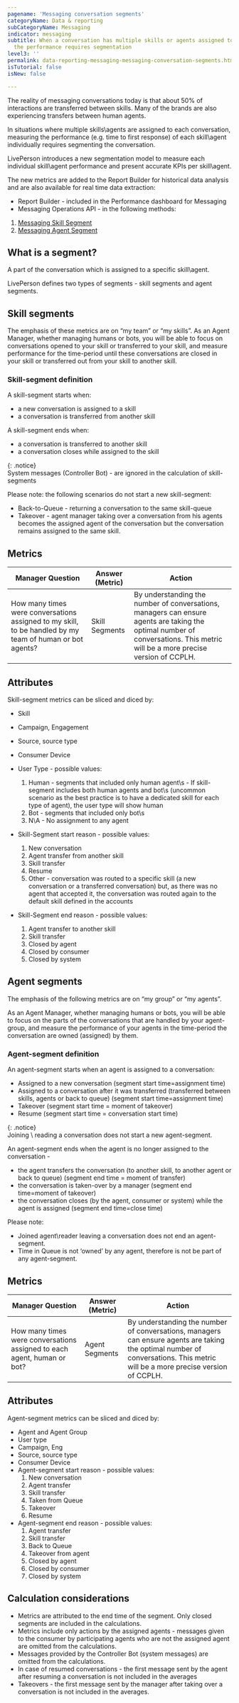 ```yaml
---
pagename: 'Messaging conversation segments'
categoryName: Data & reporting
subCategoryName: Messaging
indicator: messaging
subtitle: When a conversation has multiple skills or agents assigned to it, measuring
  the performance requires segmentation
level3: ''
permalink: data-reporting-messaging-messaging-conversation-segments.html
isTutorial: false
isNew: false

---
```

The reality of messaging conversations today is that about 50% of interactions are transferred between skills. Many of the brands are also experiencing transfers between human agents.

In situations where multiple skills\\agents are assigned to each conversation, measuring the performance (e.g. time to first response) of each skill\\agent individually requires segmenting the conversation.

LivePerson introduces a new segmentation model to measure each individual skill\\agent performance and present accurate KPIs per skill\\agent.

The new metrics are added to the Report Builder for historical data analysis and are also available for real time data extraction:

* Report Builder - included in the Performance dashboard for Messaging
* Messaging Operations API - in the following methods:

1. [Messaging Skill Segment](https://developers.liveperson.com/messaging-operations-api-methods-messaging-skill-segment.html)
2. [Messaging Agent Segment](https://developers.liveperson.com/messaging-operations-api-methods-messaging-agent-segment.html)

## What is a segment?

A part of the conversation which is assigned to a specific skill\\agent.

LivePerson defines two types of segments - skill segments and agent segments.

## Skill segments

The emphasis of these metrics are on “my team” or “my skills”. As an Agent Manager, whether managing humans or bots, you will be able to focus on conversations opened to your skill or transferred to your skill, and measure performance for the time-period until these conversations are closed in your skill or transferred out from your skill to another skill.

### Skill-segment definition

A skill-segment starts when:

* a new conversation is assigned to a skill
* a conversation is transferred from another skill

A skill-segment ends when:

* a conversation is transferred to another skill
* a conversation closes while assigned to the skill

{: .notice}  
System messages (Controller Bot) - are ignored in the calculation of skill-segments

Please note: the following scenarios do not start a new skill-segment:

* Back-to-Queue - returning a conversation to the same skill-queue
* Takeover - agent manager taking over a conversation from his agents becomes the assigned agent of the conversation but the conversation remains assigned to the same skill.

## Metrics

| Manager Question | Answer (Metric) | Action |  
| --- | --- | --- |  
| How many times were conversations assigned to my skill, to be handled by my team of human or bot agents? | Skill Segments | By understanding the number of conversations, managers can ensure agents are taking the optimal number of conversations. This metric will be a more precise version of CCPLH. | | How many times did consumers abandon a conversation assigned to my skill? | Abandoned Segments (Skill)Abandoned Segments Rate (Skill) | Isolate abandonment reasons to the team who’s accountable - when more than one team is handling conversations (e.g. tier 1 and tier 2).Determine a skill driving abandonment and whether it’s tied to wait time. | | How many times did consumers abandon a conversation while waiting in my skill-queue? | Abandoned Segments - In Queue (Skill) | This metric enables you to determine issues arising from the length of your queues - before an agent is assigned. Action is to adjust the SLA per skill. | | How many times did my team try to reach out to a consumer but the consumer never replied? | Segments with Non Responsive Consumers (Skill) | Determine why consumers are leaving conversations. Potentially adjust your auto messages or check if the auto close is too fast. Are consumers are not getting to answer in time from your skill? | | How many times did conversations timeout, closed by my agents, or transferred to another skill, while my agents didn’t respond to the consumer? | Segments with Non Responsive Agents (Skill) | This can showcase situations where consumers are being transferred and other skill not answering - does the process of internal transfer need fixing? | | How many times did my team conduct a dialog with consumers? | Interactive Segments (Skill)Interactive Segments Rate (Skill) | More accurate view of actual number of engagements conducted by agents in this skill. | | How long are conversation owned by my agents? | Avg. Segment Duration (Skill) | Clean view into the time agents spend on the skill’s conversations. | | Skill-Queue Statistics | | How long do consumers wait in my skill-queue for an agent to be assigned? | Wait Time for Agent Assignment - Average- Max- 50th percentile- 90th percentile | Understand how long the average consumer waits in the queue and how long consumers wait before abandoning |

## Attributes

Skill-segment metrics can be sliced and diced by:

* Skill
* Campaign, Engagement
* Source, source type
* Consumer Device
* User Type - possible values:
  1. Human - segments that included only human agent\\s - If skill-segment includes both human agents and bot\\s (uncommon scenario as the best practice is to have a dedicated skill for each type of agent), the user type will show human
  2. Bot - segments that included only bot\\s
  3. N\\A - No assignment to any agent
* Skill-Segment start reason - possible values:
  1. New conversation
  2. Agent transfer from another skill
  3. Skill transfer
  4. Resume
  5. Other - conversation was routed to a specific skill (a new conversation or a transferred conversation) but, as there was no agent that accepted it, the conversation was routed again to the default skill defined in the accounts


* Skill-Segment end reason - possible values:
  1. Agent transfer to another skill
  2. Skill transfer
  3. Closed by agent
  4. Closed by consumer
  5. Closed by system

## Agent segments

The emphasis of the following metrics are on “my group” or “my agents”.

As an Agent Manager, whether managing humans or bots, you will be able to focus on the parts of the conversations that are handled by your agent-group, and measure the performance of your agents in the time-period the conversation are owned (assigned) by them.

### Agent-segment definition

An agent-segment starts when an agent is assigned to a conversation:

* Assigned to a new conversation (segment start time=assignment time)
* Assigned to a conversation after it was transferred (transferred between skills, agents or back to queue) (segment start time=assignment time)
* Takeover (segment start time = moment of takeover)
* Resume (segment start time = conversation start time)

{: .notice}  
Joining \\ reading a conversation does not start a new agent-segment.

An agent-segment ends when the agent is no longer assigned to the conversation -

* the agent transfers the conversation (to another skill, to another agent or back to queue) (segment end time = moment of transfer)
* the conversation is taken-over by a manager (segment end time=moment of takeover)
* the conversation closes (by the agent, consumer or system) while the agent is assigned (segment end time=close time)

Please note:

* Joined agent\\reader leaving a conversation does not end an agent-segment.
* Time in Queue is not ‘owned’ by any agent, therefore is not be part of any agent-segment.

## Metrics

| Manager Question | Answer (Metric) | Action |  
| --- | --- | --- |   
| How many times were conversations assigned to each agent, human or bot? | Agent Segments | By understanding the number of conversations, managers can ensure agents are taking the optimal number of conversations. This metric will be a more precise version of CCPLH. | | How many times did consumers abandon a conversation handled by my agents? | Abandoned Segments (Agent)Abandoned Segments Rate (Agent) | Isolate abandonment reasons to each agent accountable - when more than one agent is handling conversations (e.g. tier 1 and tier 2).Determine a specific agent driving abandonment and whether it’s caused by lack of training. | | How many times did an agent try to reach out to a consumer but the consumer never replied? | Segments with Non Responsive Consumers (Agent) | Determine why consumers are leaving conversations. Potentially train your agents to give better service or change the flow of the conversation. | | How many times did conversations timeout, closed or transferred by an agent before providing a response to the consumer? | Segments with Non Responsive Agents (Agent) | This can showcase situations where agents are assigned to conversation but aren’t taking any actions on it. Is there a problem with the routing? Or is the agent refusing to deal with specific cases? | | How many times did each agent conduct a dialog with consumers? | Interactive Segments (Agent)Interactive Segments Rate (Agent) | More accurate view of actual number of engagements conducted by agents. | | How long are agents participating in conversations? | Avg. Segment Duration (Agent) | This can help to quantify the agents’ activity during conversation. | | How many responses my agents send in an average conversation? | Avg. No. of Agent Responses in Segment (Agent) | | Time to Response Statistics | | How quickly is my team responding to incoming conversations from the moment the conversation is assigned to an agent? | “Avg. Time to Response in Segment” | TTR and TTFR in a segment - provides a clearer picture of the time it takes an agent to take action after being assigned to the conversation | | I have a rather high non-responsive rate by consumers. How long does it take, on average, for my agents to respond to a consumer who was waiting in my skill-queue? | “Avg. Time to First Response in Segment” |

## Attributes

Agent-segment metrics can be sliced and diced by:

* Agent and Agent Group
* User type
* Campaign, Eng
* Source, source type
* Consumer Device
* Agent-segment start reason - possible values:
  1. New conversation
  2. Agent transfer
  3. Skill transfer
  4. Taken from Queue
  5. Takeover
  6. Resume
* Agent-segment end reason - possible values:
  1. Agent transfer
  2. Skill transfer
  3. Back to Queue
  4. Takeover from agent
  5. Closed by agent
  6. Closed by consumer
  7. Closed by system

## Calculation considerations

* Metrics are attributed to the end time of the segment. Only closed segments are included in the calculations.
* Metrics include only actions by the assigned agents - messages given to the consumer by participating agents who are not the assigned agent are omitted from the calculations.
* Messages provided by the Controller Bot (system messages) are omitted from the calculations.
* In case of resumed conversations - the first message sent by the agent after resuming a conversation is not included in the averages
* Takeovers - the first message sent by the manager after taking over a conversation is not included in the averages.
